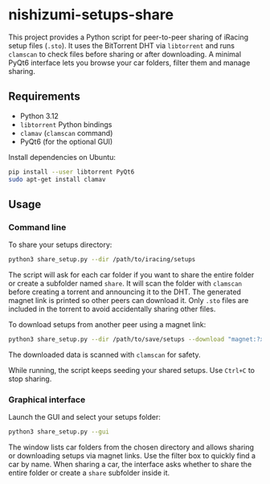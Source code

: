 # nishizumi-setups-share

This project provides a Python script for peer-to-peer sharing of iRacing setup files (`.sto`). It uses the BitTorrent DHT via `libtorrent` and runs `clamscan` to check files before sharing or after downloading. A minimal PyQt6 interface lets you browse your car folders, filter them and manage sharing.

## Requirements

- Python 3.12
- `libtorrent` Python bindings
- `clamav` (`clamscan` command)
- PyQt6 (for the optional GUI)

Install dependencies on Ubuntu:

```bash
pip install --user libtorrent PyQt6
sudo apt-get install clamav
```

## Usage

### Command line

To share your setups directory:

```bash
python3 share_setup.py --dir /path/to/iracing/setups
```

The script will ask for each car folder if you want to share the entire folder or create a subfolder named `share`. It will scan the folder with `clamscan` before creating a torrent and announcing it to the DHT. The generated magnet link is printed so other peers can download it.
Only `.sto` files are included in the torrent to avoid accidentally sharing other files.

To download setups from another peer using a magnet link:

```bash
python3 share_setup.py --dir /path/to/save/setups --download "magnet:?xt=..."
```

The downloaded data is scanned with `clamscan` for safety.

While running, the script keeps seeding your shared setups. Use `Ctrl+C` to stop sharing.

### Graphical interface

Launch the GUI and select your setups folder:

```bash
python3 share_setup.py --gui
```

The window lists car folders from the chosen directory and allows sharing or downloading setups via magnet links.
Use the filter box to quickly find a car by name. When sharing a car, the
interface asks whether to share the entire folder or create a `share` subfolder
inside it.
